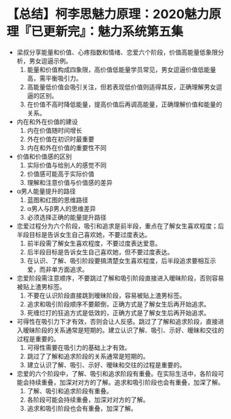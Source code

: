 # 【总结】柯李思魅力原理：2020魅力原理『已更新完』：魅力系统第五集

-   梁叔分享能量和价值、心疼指数和情绪、恋爱六个阶段，价值高能量低象限分析，男女逗逼示例。
    1.  能量和价值构成四象限，高价值低能量学员常见，男女逗逼价值低能量高，需平衡吸引力。
    2.  高能量低价值会吸引关注，但若表现低价值则适得其反，正确理解男女逗逼的区别。
    3.  在价值不高时降低能量，提高价值后再调高能量，正确理解价值和能量的关系。
-   内在和外在价值的建设
    1.  内在价值随时间增长
    2.  外在价值在初识时最重要
    3.  内在和外在价值的重要性不同
-   价值和价值感的区别
    1.  实际价值与给别人的感觉不同
    2.  价值感可能高于实际价值
    3.  理解和注意价值与价值感的差异
-   α男人能量提升的路径
    1.  蓝图和红图的思维路径
    2.  α男人与β男人的思维差异
    3.  必须选择正确的能量提升路径
-   恋爱过程分为六个阶段，吸引和追求是前半段，重点在了解女生喜欢程度；后半段目标是告诉女生自己喜欢她，不要过度表达。
    1.  前半段需了解女生喜欢程度，不要过度表达爱意。
    2.  后半段目标是告诉女生自己喜欢她，但不要过度表达。
    3.  在认识、了解、吸引阶段要搞清楚女生喜欢程度，后半段追求要相互示爱，而非单方面追求。
-   恋爱阶段需注意顺序，不要跳过了解和吸引阶段直接进入暧昧阶段，否则容易被贴上渣男标签。
    1.  不要在认识阶段直接跳到暧昧阶段，容易被贴上渣男标签。
    2.  追求和吸引阶段顺序不要颠倒，正确方式是了解女生后再开始追求。
    3.  死缠烂打的狂追方式是低效的，正确方式是了解女生后再开始追求。
-   可得性在吸引力下才有效，否则会让人反感。跳过了了解和追求阶段，直接进入暧昧阶段的关系通常是短期的。建立认识了解、吸引、示好、暧昧和交往的过程是重要的。
    1.  可得性需要在吸引力的基础上才有效。
    2.  跳过了了解和追求阶段的关系通常是短期的。
    3.  建立认识了解、吸引、示好、暧昧和交往的过程是重要的。
-   恋爱的六个阶段中，了解、吸引和追求阶段有重叠。在实际生活中，各阶段可能会持续重叠，加深对对方的了解。追求和吸引阶段也会有重叠，加深了解。
    1.  了解、吸引和追求阶段有重叠。
    2.  各阶段可能会持续重叠，加深对对方的了解。
    3.  追求和吸引阶段也会有重叠，加深了解。